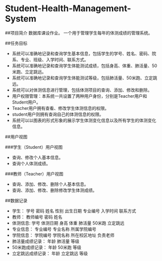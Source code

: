 # Student-Health-Management-System

##项目简介
数据库课设作业。
一个用于管理学生每年的体测成绩的管理系统。

##任务目标
+ 系统可以准确地记录和查询学生基本信息，包括学生的学号、姓名、密码、院系、专业、班级、入学时间、联系方式。
+ 系统可以准确地记录和查询学生体能测试成绩，包括身高、体重、肺活量、50米跑、立定跳远。
+ 系统可以准确地记录和查询学生体能测试等级，包括肺活量、50米跑、立定跳远。
+ 系统可以对体测信息进行管理，包括体测项目的查询、添加、修改和删除。
+ 用户权限管理：本系统一共设置了两种用户身份，分别是Teacher用户和Student用户。
+ Teacher用户拥有查看、修改学生体测信息的权限。
+ student用户则拥有查询自己的体测信息的权限。
+ 系统可以以图表的形式形象的展示学生体测变化信息以及所有学生的体测变化信息。

##用户视图

###学生（Student）用户视图
+ 查询、修改个人基本信息。
+ 查询个人体测成绩。

###教师（Teacher）用户视图
+ 查询、添加、修改、删除个人基本信息。
+ 查询、添加、修改、删除修改学生体测成绩。

##数据记录
+ 学生：
学号 密码 姓名 性别 出生日期 专业编号 入学时间 联系方式 
+ 教师：
教师编号 密码 姓名
+ 体测信息:
学号 体测日期 身高 体重 肺活量 50米跑 立定跳远
+ 专业信息：
专业编号 专业名称 所属学院编号
+ 学院信息：
学院编号 学院名称 所在校区地址 负责老师
+ 肺活量成绩记录：
年龄 肺活量 等级
+ 50米跑成绩记录：
年龄 50米跑 等级
+ 立定跳远成绩记录：
年龄 立定跳远 等级
